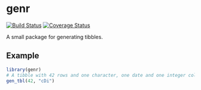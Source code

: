 # genr

[![Build Status](https://travis-ci.org/paasim/genr.svg?branch=master)](https://travis-ci.org/paasim/genr)
[![Coverage Status](https://img.shields.io/codecov/c/github/paasim/genr/master.svg)](https://codecov.io/github/paasim/genr?branch=master)

A small package for generating tibbles.

## Example

``` r
library(genr)
# A tibble with 42 rows and one character, one date and one integer column
gen_tbl(42, "cDi")
```
